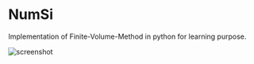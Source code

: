 NumSi
=====

Implementation of Finite-Volume-Method in python for learning purpose.

![screenshot](https://github.com/helo9/NumSi/raw/master/img/screen.png)
